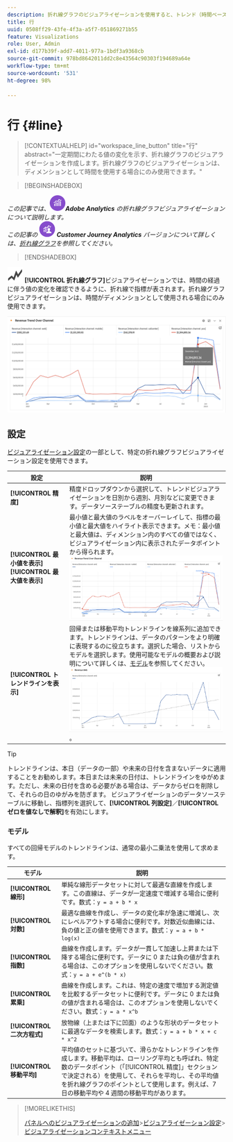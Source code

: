 ```yaml
---
description: 折れ線グラフのビジュアライゼーションを使用すると、トレンド（時間ベース）のデータセットを表現できます。
title: 行
uuid: 0508ff29-43fe-4f3a-a5f7-051869271b55
feature: Visualizations
role: User, Admin
exl-id: d177b39f-add7-4011-977a-1bdf3a9368cb
source-git-commit: 978bd8642011dd2c8e43564c90303f194689a64e
workflow-type: tm+mt
source-wordcount: '531'
ht-degree: 98%

---
```


# 行 {#line}

<!-- markdownlint-disable MD034 -->

>[!CONTEXTUALHELP]
>id="workspace_line_button"
>title="行"
>abstract="一定期間にわたる値の変化を示す、折れ線グラフのビジュアライゼーションを作成します。折れ線グラフのビジュアライゼーションは、ディメンションとして時間を使用する場合にのみ使用できます。"

<!-- markdownlint-enable MD034 -->


>[!BEGINSHADEBOX]

_この記事では、_![AdobeAnalytics](/help/assets/icons/AdobeAnalytics.svg) _&#x200B;**Adobe Analytics** の折れ線グラフビジュアライゼーションについて説明します。_<br/>_この記事の_ ![CustomerJourneyAnalytics](/help/assets/icons/CustomerJourneyAnalytics.svg) _&#x200B;**Customer Journey Analytics** バージョンについて詳しくは、[折れ線グラフ](https://experienceleague.adobe.com/ja/docs/analytics-platform/using/cja-workspace/visualizations/line)を参照してください。_

>[!ENDSHADEBOX]

![GraphTrend](/help/assets/icons/GraphTrend.svg) **[!UICONTROL 折れ線グラフ]**&#x200B;ビジュアライゼーションでは、時間の経過に伴う値の変化を確認できるように、折れ線で指標が表されます。折れ線グラフビジュアライゼーションは、時間がディメンションとして使用される場合にのみ使用できます。

![行のビジュアライゼーション](assets/line-viz.png)


## 設定

[ビジュアライゼーション設定](freeform-analysis-visualizations.md#settings)の一部として、特定の折れ線グラフビジュアライゼーション設定を使用できます。

| 設定 | 説明 |
|---|---|
| **[!UICONTROL 精度]** | 精度ドロップダウンから選択して、トレンドビジュアライゼーションを日別から週別、月別などに変更できます。データソーステーブルの精度も更新されます。 |
| **[!UICONTROL 最小値を表示]** <br/>**[!UICONTROL 最大値を表示&#x200B;]** | 最小値と最大値のラベルをオーバーレイして、指標の最小値と最大値をハイライト表示できます。メモ：最小値と最大値は、ディメンション内のすべての値ではなく、ビジュアライゼーション内に表示されたデータポイントから得られます。<br/>![最小値と最大値のラベルを持つオーバーレイ。](assets/min-max-labels.png) |
| **[!UICONTROL トレンドラインを表示]** | 回帰または移動平均トレンドラインを線系列に追加できます。トレンドラインは、データのパターンをより明確に表現するのに役立ちます。選択した場合、リストからモデルを選択します。使用可能なモデルの概要および説明について詳しくは、[モデル](#models)を参照してください。<br/>![線形トレンドライン](assets/show-linear-trendline.png)。 |

>[!TIP]
>
>トレンドラインは、本日（データの一部）や未来の日付を含まないデータに適用することをお勧めします。本日または未来の日付は、トレンドラインをゆがめます。ただし、未来の日付を含める必要がある場合は、データからゼロを削除して、それらの日のゆがみを防ぎます。 ビジュアライゼーションのデータソーステーブルに移動し、指標列を選択して、**[!UICONTROL 列設定]**／**[!UICONTROL ゼロを値なしで解釈]**&#x200B;を有効にします。



### モデル

すべての回帰モデルのトレンドラインは、通常の最小二乗法を使用して求めます。

| モデル | 説明 |
| --- | --- |
| **[!UICONTROL 線形]** | 単純な線形データセットに対して最適な直線を作成します。この直線は、データが一定速度で増減する場合に便利です。数式：`y = a + b * x` |
| **[!UICONTROL 対数]** | 最適な曲線を作成し、データの変化率が急速に増減し、次にレベルアウトする場合に便利です。対数近似曲線には、負の値と正の値を使用できます。数式：`y = a + b * log(x)` |
| **[!UICONTROL 指数]** | 曲線を作成します。データが一貫して加速し上昇または下降する場合に便利です。データに 0 または負の値が含まれる場合は、このオプションを使用しないでください。数式：`y = a + e^(b * x)` |
| **[!UICONTROL 累乗]** | 曲線を作成します。これは、特定の速度で増加する測定値を比較するデータセットに便利です。データに 0 または負の値が含まれる場合は、このオプションを使用しないでください。数式：`y = a * x^b` |
| **[!UICONTROL 二次方程式]** | 放物線（上または下に凹面）のような形状のデータセットに最適なデータを検索します。数式：`y = a + b * x + c * x^2` |
| **[!UICONTROL 移動平均]** | 平均値のセットに基づいて、滑らかなトレンドラインを作成します。移動平均は、ローリング平均とも呼ばれ、特定数のデータポイント（「[!UICONTROL 精度]」セクションで決定される）を使用して、それらを平均し、その平均値を折れ線グラフのポイントとして使用します。例えば、7 日の移動平均や 4 週間の移動平均があります。 |

>[!MORELIKETHIS]
>
>[パネルへのビジュアライゼーションの追加](/help/analyze/analysis-workspace/visualizations/freeform-analysis-visualizations.md#add-visualizations-to-a-panel)
>&#x200B;>[ビジュアライゼーション設定](/help/analyze/analysis-workspace/visualizations/freeform-analysis-visualizations.md#settings)
>&#x200B;>[ビジュアライゼーションコンテキストメニュー](/help/analyze/analysis-workspace/visualizations/freeform-analysis-visualizations.md#context-menu)
>

